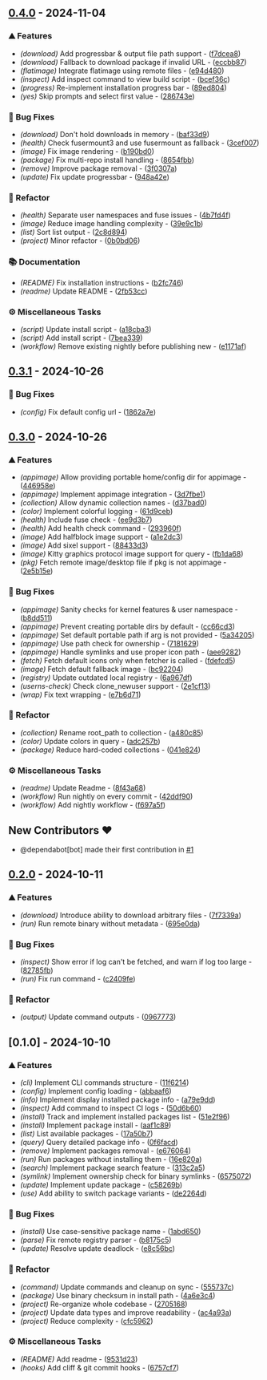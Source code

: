 
## [0.4.0](https://github.com/QaidVoid/soar/compare/v0.3.1..v0.4.0) - 2024-11-04

### ⛰️  Features

- *(download)* Add progressbar & output file path support - ([f7dcea8](https://github.com/QaidVoid/soar/commit/f7dcea8ef6a19e3a8496c78d1ea9097846ecff28))
- *(download)* Fallback to download package if invalid URL - ([eccbb87](https://github.com/QaidVoid/soar/commit/eccbb87e640af2477e3c55fe41c0e344f6b25da0))
- *(flatimage)* Integrate flatimage using remote files - ([e94d480](https://github.com/QaidVoid/soar/commit/e94d48085fb2e64f61b09053d0c6578d2e7761cb))
- *(inspect)* Add inspect command to view build script - ([bcef36c](https://github.com/QaidVoid/soar/commit/bcef36cbc0045230357ca37afb5c7480f4cab046))
- *(progress)* Re-implement installation progress bar - ([89ed804](https://github.com/QaidVoid/soar/commit/89ed804e396944b4e53a8091c0024e261509add5))
- *(yes)* Skip prompts and select first value - ([286743e](https://github.com/QaidVoid/soar/commit/286743e60c900a915fd6821ff47e13a66ceaf234))

### 🐛 Bug Fixes

- *(download)* Don't hold downloads in memory - ([baf33d9](https://github.com/QaidVoid/soar/commit/baf33d997a8f2a75d965094aa129ad44348fc194))
- *(health)* Check fusermount3 and use fusermount as fallback - ([3cef007](https://github.com/QaidVoid/soar/commit/3cef007d12351c2226f1006961795b7a6a4f4ed8))
- *(image)* Fix image rendering - ([b190bd0](https://github.com/QaidVoid/soar/commit/b190bd0eaa09fd2357939fd0986e62d94fcfcb4a))
- *(package)* Fix multi-repo install handling - ([8654fbb](https://github.com/QaidVoid/soar/commit/8654fbbc4c84c7f632f9e971732f60b960c01fd9))
- *(remove)* Improve package removal - ([3f0307a](https://github.com/QaidVoid/soar/commit/3f0307aab929ed83e2f602cf33763162095cd343))
- *(update)* Fix update progressbar - ([948a42e](https://github.com/QaidVoid/soar/commit/948a42eab471a6dde413636ba0b8c0933e7d47c0))

### 🚜 Refactor

- *(health)* Separate user namespaces and fuse issues - ([4b7fd4f](https://github.com/QaidVoid/soar/commit/4b7fd4f9219ce93a8b7612b38f1d68cf38b5ee0d))
- *(image)* Reduce image handling complexity - ([39e9c1b](https://github.com/QaidVoid/soar/commit/39e9c1b3e97a6c628abe5d092adafba37ff30b9d))
- *(list)* Sort list output - ([2c8d894](https://github.com/QaidVoid/soar/commit/2c8d8945ad80d4578d815b72b5791fd111257f26))
- *(project)* Minor refactor - ([0b0bd06](https://github.com/QaidVoid/soar/commit/0b0bd06811fbe3d7a91d6e46a5b2598a4ffe5957))

### 📚 Documentation

- *(README)* Fix installation instructions - ([b2fc746](https://github.com/QaidVoid/soar/commit/b2fc74664da9463a82d1f445d1560c28d7134f66))
- *(readme)* Update README - ([2fb53cc](https://github.com/QaidVoid/soar/commit/2fb53cc42378d17c64388a7b780298ab82de103e))

### ⚙️ Miscellaneous Tasks

- *(script)* Update install script - ([a18cba3](https://github.com/QaidVoid/soar/commit/a18cba3092c892173d00551796d1b8c489cf8324))
- *(script)* Add install script - ([7bea339](https://github.com/QaidVoid/soar/commit/7bea3393b1d9f6ada476b9f3b55b875051ef8f6f))
- *(workflow)* Remove existing nightly before publishing new - ([e1171af](https://github.com/QaidVoid/soar/commit/e1171af85b6816c512cdf1ab91c01580ba5195a8))


## [0.3.1](https://github.com/QaidVoid/soar/compare/v0.3.0..v0.3.1) - 2024-10-26

### 🐛 Bug Fixes

- *(config)* Fix default config url - ([1862a7e](https://github.com/QaidVoid/soar/commit/1862a7eb7ca6106bd3834ec6cf24a85e9e09ccc3))


## [0.3.0](https://github.com/QaidVoid/soar/compare/v0.2.0..v0.3.0) - 2024-10-26

### ⛰️  Features

- *(appimage)* Allow providing portable home/config dir for appimage - ([446958e](https://github.com/QaidVoid/soar/commit/446958e3a57a58c0a42de3f2103f6f7995a791cf))
- *(appimage)* Implement appimage integration - ([3d7fbe1](https://github.com/QaidVoid/soar/commit/3d7fbe198e53c1e0b3d88e48d7f917e0f0c6ee30))
- *(collection)* Allow dynamic collection names - ([d37bad0](https://github.com/QaidVoid/soar/commit/d37bad073642e04276140c3e40d85399fa9a86c5))
- *(color)* Implement colorful logging - ([61d9ceb](https://github.com/QaidVoid/soar/commit/61d9ceb1f39c43fa86cc2da8ab8292e4ffa2ec70))
- *(health)* Include fuse check - ([ee9d3b7](https://github.com/QaidVoid/soar/commit/ee9d3b7984ce67c13f712d7efc22c3619b18903e))
- *(health)* Add health check command - ([293960f](https://github.com/QaidVoid/soar/commit/293960fa9eb5365a34d5794ef8889ff111087aac))
- *(image)* Add halfblock image support - ([a1e2dc3](https://github.com/QaidVoid/soar/commit/a1e2dc37d5b9b30f76e7e8c59a4126afe517b58f))
- *(image)* Add sixel support - ([88433d3](https://github.com/QaidVoid/soar/commit/88433d3c2b399f4269b4885514b88b1ca7c5a14b))
- *(image)* Kitty graphics protocol image support for query - ([fb1da68](https://github.com/QaidVoid/soar/commit/fb1da6891f1dfcf24ef2f9ad50d7cba68d3b0b87))
- *(pkg)* Fetch remote image/desktop file if pkg is not appimage - ([2e5b15e](https://github.com/QaidVoid/soar/commit/2e5b15e1622d60f99d1e29a5885cbf0f31691a84))

### 🐛 Bug Fixes

- *(appimage)* Sanity checks for kernel features & user namespace - ([b8dd511](https://github.com/QaidVoid/soar/commit/b8dd511d2425848b2f479660ce9349c7ec90a243))
- *(appimage)* Prevent creating portable dirs by default - ([cc66cd3](https://github.com/QaidVoid/soar/commit/cc66cd3580eb4b8d039ac09c2ae279f3c1c1ba26))
- *(appimage)* Set default portable path if arg is not provided - ([5a34205](https://github.com/QaidVoid/soar/commit/5a34205d6e2016cd336021f520dae6b0996810a7))
- *(appimage)* Use path check for ownership - ([7181629](https://github.com/QaidVoid/soar/commit/7181629ad4b94c7bcefa3d50348f3964be80aae7))
- *(appimage)* Handle symlinks and use proper icon path - ([aee9282](https://github.com/QaidVoid/soar/commit/aee92820469db7a39aea30c5cc1fca56ba7a8e05))
- *(fetch)* Fetch default icons only when fetcher is called - ([fdefcd5](https://github.com/QaidVoid/soar/commit/fdefcd59d54fe3357f0c096cca26d1fdedf27001))
- *(image)* Fetch default fallback image - ([bc92204](https://github.com/QaidVoid/soar/commit/bc9220451e2f22d6fba8761d487afee4485f2fd1))
- *(registry)* Update outdated local registry - ([6a967df](https://github.com/QaidVoid/soar/commit/6a967df7a249e1ebb42a61cbec661908d0b2343d))
- *(userns-check)* Check clone_newuser support - ([2e1cf13](https://github.com/QaidVoid/soar/commit/2e1cf1332af9a858482ddd48cea035d0e8ead98c))
- *(wrap)* Fix text wrapping - ([e7b6d71](https://github.com/QaidVoid/soar/commit/e7b6d71e38720ad95bf4914fe63e6395b0d8f0ab))

### 🚜 Refactor

- *(collection)* Rename root_path to collection - ([a480c85](https://github.com/QaidVoid/soar/commit/a480c8581a7531ed9b8c94ebedf16975c4bdaf63))
- *(color)* Update colors in query - ([adc257b](https://github.com/QaidVoid/soar/commit/adc257bf8235b17512eae113d8f96a5916aa1e6a))
- *(package)* Reduce hard-coded collections - ([041e824](https://github.com/QaidVoid/soar/commit/041e824fca58e3c2c24f5417e1a7a772ce563746))

### ⚙️ Miscellaneous Tasks

- *(readme)* Update Readme - ([8f43a68](https://github.com/QaidVoid/soar/commit/8f43a6843e73530dcca086591831bb0c415f78a0))
- *(workflow)* Run nightly on every commit - ([42ddf90](https://github.com/QaidVoid/soar/commit/42ddf90857a1c9a0ff264dbac45e1fda114c0935))
- *(workflow)* Add nightly workflow - ([f697a5f](https://github.com/QaidVoid/soar/commit/f697a5f86adc4c75822e0c8fc3b3a0e7dacd9479))

## New Contributors ❤️

* @dependabot[bot] made their first contribution in [#1](https://github.com/QaidVoid/soar/pull/1)

## [0.2.0](https://github.com/QaidVoid/soar/compare/v0.1.0..v0.2.0) - 2024-10-11

### ⛰️  Features

- *(download)* Introduce ability to download arbitrary files - ([7f7339a](https://github.com/QaidVoid/soar/commit/7f7339ab6d3d8a5aba7f8ba44997589ffd50fc94))
- *(run)* Run remote binary without metadata - ([695e0da](https://github.com/QaidVoid/soar/commit/695e0dac7e696f759722f2e3d173365446ab6a32))

### 🐛 Bug Fixes

- *(inspect)* Show error if log can't be fetched, and warn if log too large - ([82785fb](https://github.com/QaidVoid/soar/commit/82785fb5206c9491143544e76caa44e31c7c9122))
- *(run)* Fix run command - ([c2409fe](https://github.com/QaidVoid/soar/commit/c2409fe5136bd65079e45b1e0b5c47c921b44f94))

### 🚜 Refactor

- *(output)* Update command outputs - ([0967773](https://github.com/QaidVoid/soar/commit/09677738ff6ad1b6d7a10359dd2a4650e1b474a2))


## [0.1.0] - 2024-10-10

### ⛰️  Features

- *(cli)* Implement CLI commands structure - ([11f6214](https://github.com/QaidVoid/soar/commit/11f62145740ca7cdf8aa94b58aa48fa3b498e9f0))
- *(config)* Implement config loading - ([abbaaf6](https://github.com/QaidVoid/soar/commit/abbaaf66f2325641415487db1b4705e052300131))
- *(info)* Implement display installed package info - ([a79e9dd](https://github.com/QaidVoid/soar/commit/a79e9dd9709ebbcdd74349f02f0be2ae160d02e6))
- *(inspect)* Add command to inspect CI logs - ([50d6b60](https://github.com/QaidVoid/soar/commit/50d6b609abe37b421a353496be69637b1a022818))
- *(install)* Track and implement installed packages list - ([51e2f96](https://github.com/QaidVoid/soar/commit/51e2f968b4d9306154e61e2ebb44ea6df4483f1a))
- *(install)* Implement package install - ([aaf1c89](https://github.com/QaidVoid/soar/commit/aaf1c894f9c0caf5292afe9e7b4b1de2d5550d5e))
- *(list)* List available packages - ([17a50b7](https://github.com/QaidVoid/soar/commit/17a50b76cb921a026940ff8f8451a30e86dbb3cb))
- *(query)* Query detailed package info - ([0f6facd](https://github.com/QaidVoid/soar/commit/0f6facd18041485ce8ac6b56ad8b07f5e79afdf0))
- *(remove)* Implement packages removal - ([e676064](https://github.com/QaidVoid/soar/commit/e6760645621eea1119e48b073bb14f11c24b4b15))
- *(run)* Run packages without installing them - ([16e820a](https://github.com/QaidVoid/soar/commit/16e820a2145f7c2fa32d9deaf7621e813b2e1bb7))
- *(search)* Implement package search feature - ([313c2a5](https://github.com/QaidVoid/soar/commit/313c2a54c4149f948cb78b544299029f646a70e1))
- *(symlink)* Implement ownership check for binary symlinks - ([6575072](https://github.com/QaidVoid/soar/commit/65750728261d769d953ec9426d27ec53d5a8ed1a))
- *(update)* Implement update package - ([c58269b](https://github.com/QaidVoid/soar/commit/c58269b9a1a5668c68bb3ea93142c56f7a558276))
- *(use)* Add ability to switch package variants - ([de2264d](https://github.com/QaidVoid/soar/commit/de2264db461d85beab921179f1761abf49fe20cf))

### 🐛 Bug Fixes

- *(install)* Use case-sensitive package name - ([1abd650](https://github.com/QaidVoid/soar/commit/1abd6500073614e4adc245a1d97887bfa418df8e))
- *(parse)* Fix remote registry parser - ([b8175c5](https://github.com/QaidVoid/soar/commit/b8175c513c7bd4f4827ccf9a2df3defb5bdbbbd8))
- *(update)* Resolve update deadlock - ([e8c56bc](https://github.com/QaidVoid/soar/commit/e8c56bcf1ba913b832a4307f0329bf6564d61cff))

### 🚜 Refactor

- *(command)* Update commands and cleanup on sync - ([555737c](https://github.com/QaidVoid/soar/commit/555737c044f3cd0c4e5750808941f14621fe03d5))
- *(package)* Use binary checksum in install path - ([4a6e3c4](https://github.com/QaidVoid/soar/commit/4a6e3c406904df96a039860c83940ed7c66f6192))
- *(project)* Re-organize whole codebase - ([2705168](https://github.com/QaidVoid/soar/commit/270516888e8cff65b078f15bc91217ef5ee6b7d2))
- *(project)* Update data types and improve readability - ([ac4a93a](https://github.com/QaidVoid/soar/commit/ac4a93a01c7460331c98d844874020781cd5f074))
- *(project)* Reduce complexity - ([cfc5962](https://github.com/QaidVoid/soar/commit/cfc59628235d4600f4462357c3bbe48f4b3445e9))

### ⚙️ Miscellaneous Tasks

- *(README)* Add readme - ([9531d23](https://github.com/QaidVoid/soar/commit/9531d23049553fc9b04befe9ad939fd17a3ac02c))
- *(hooks)* Add cliff & git commit hooks - ([6757cf7](https://github.com/QaidVoid/soar/commit/6757cf75aa08e7b966503a142bbc4f1a44634902))


<!-- generated by git-cliff -->
